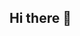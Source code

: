 ## Hi there 👋

<!--
**jongkim228/jongkim228** is a ✨ _special_ ✨ repository because its `README.md` (this file) appears on your GitHub profile.

Here are some ideas to get you started:

- 🔭 I’m currently working on ...
- 🌱 I’m currently learning ...
- 👯 I’m looking to collaborate on ...
- 🤔 I’m looking for help with ...
- 💬 Ask me about ...
- 📫 How to reach me: jonghyun.kim99@gmail.com
- 😄 Pronouns: Kim
- ⚡ Fun fact: ...
-->
